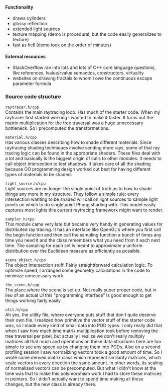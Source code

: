 #### Functionality
- draws cylinders
- glossy reflection
- extended light sources
- texture mapping
  (demo is procedural, but the code easily generalizes to texture)
- fast as hell (demo took on the order of minutes)

#### External resources
- StackOverflow
  ran into lots and lots of C++ core language questions,
  like references, lvalue/rvalue semantics, constructors, virtuality
- websites on drawing fractals
  to whom I owe the continuous escape parameter formula


### Source code structure

`raytracer.h/cpp`  
Contains the main raytracing loop. Has much of the starter code.
When my raytracer first started working I wanted to make it faster.
It turns out the matrix multiplication for the tree traversal was
a huge unnecessary bottleneck. So I precomputed the transformations.

`material.h/cpp`  
Has various classes describing how to shade different materials.
Since raytracing shading techniques involve sending more rays,
some of that ray tracing logic can be found in the appropriate
shaders. These files deal with a lot and basically is the biggest
origin of calls to other modules. It needs to call object
intersection to test shadows. It takes care of all the shading
because OO programming design worked out best for having
different types of materials to be shaded.

`light_source.h/cpp`  
Light sources are no longer the single point of truth as to how
to shade things any more in my structure. They follow a simple
rule: every intersection wanting to be shaded will call on light
sources to sample light points on which to do single point Phong
shading with. This model easily captures most lights this current
raytracing framework might want to render.

`sampler.h/cpp`  
This module came very late but became very handy in generating
values for distributed ray tracing. It has an interface like
OpenGL's where you first call the begin function and then call
the sampling function a bunch of times any time you need it
and the class remembers what you need from it each next time.
The sampling for each set is meant to approximate a uniform
distribution over the Euclidean measure as efficiently as possible.

`scene_object.h/cpp`  
The object intersection stuff. Fairly straightforward calculation
logic. To optimize speed, I arranged some geometry calculations
in the code to minimize unnecessary work.

`the_scene.h/cpp`  
The place where the scene is set up. Not really super proper code,
but in lieu of an actual UI this "programming interface" is good
enough to get things working fairly easily.

`util.h/cpp`  
Ah yes, the utility file, where everyone puts stuff that don't
quite deserve their own file. I realized how primitive the vector
stuff of the starter code was, so I made every kind of small data
into POD types. I only really did that when I saw how much time
matrix multiplication took before removing the tree traversal
per pixel, but actually I realize we don't really multiply matrices
all that much and operations on these data structures here are
too simple to see any speed up by changing them into PODs. Also
on a second profiling session I saw normalizing vectors took a
good amount of time. So I wrote some derived matrix class which
represent similarity matrices, which scale vectors in every
direction the same amount. In other words, its scaling of normalized
vectors can be precomputed. But what I didn't know at the time was
that to make this polymorphism work I had to store these matrices
in pointers. So I didn't actually want to spend time making all
these changes, but the new class is already there.
